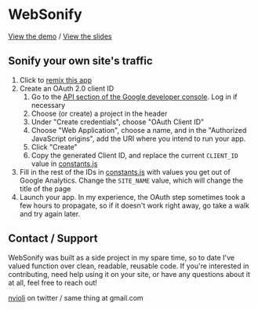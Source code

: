 # WebSonify

[View the demo](https://web-sonify.glitch.me/) / [View the slides](https://web-sonify.glitch.me/slides/)

## Sonify your own site's traffic

1. Click to [remix this app](https://glitch.com/edit/#!/remix/web-sonify)
1. Create an OAuth 2.0 client ID
    1. Go to the [API section of the Google developer console](https://console.developers.google.com/apis/credentials/oauthclient/). Log in if necessary
    1. Choose (or create) a project in the header
    1. Under "Create credentials", choose "OAuth Client ID"
    1. Choose "Web Application", choose a name, and in the "Authorized JavaScript origins", add the URI where you intend to run your app.
    1. Click "Create"
    1. Copy the generated Client ID, and replace the current `CLIENT_ID` value in [constants.js](https://glitch.com/edit/#!/web-sonify?path=src/constants.js:1:0)
1. Fill in the rest of the IDs in [constants.js](https://glitch.com/edit/#!/web-sonify?path=src/constants.js:1:0) with values you get out of Google Analytics. Change the `SITE_NAME` value, which will change the title of the page
1. Launch your app. In my experience, the OAuth step sometimes took a few hours to propagate, so if it doesn't work right away, go take a walk and try again later.

## Contact / Support

WebSonify was built as a side project in my spare time, so to date I've valued function over clean, readable, reusable code. If you're interested in contributing, need help using it on your site, or have any questions about it at all, feel free to reach out!

[nvioli](https://twitter.com/nvioli/) on twitter / same thing at gmail.com